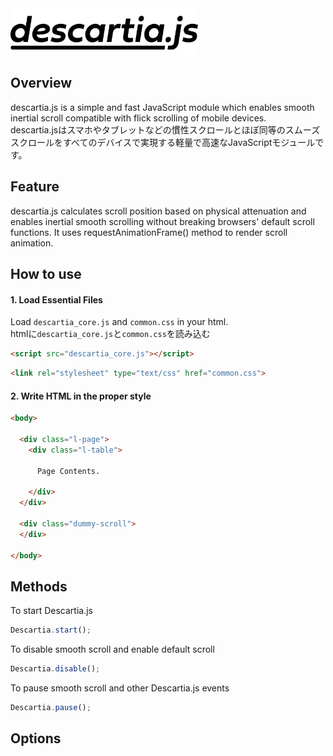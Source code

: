 <img src="images/descartia_logo_mini.png" width="300" alt="descartia.js">

## Overview
descartia.js is a simple and fast JavaScript module which enables smooth inertial scroll compatible with flick scrolling of mobile devices.  
descartia.jsはスマホやタブレットなどの慣性スクロールとほぼ同等のスムーズスクロールをすべてのデバイスで実現する軽量で高速なJavaScriptモジュールです。
## Feature
descartia.js calculates scroll position based on physical attenuation and enables inertial smooth scrolling without breaking browsers' default scroll functions. It uses requestAnimationFrame() method to render scroll animation. 

## How to use
#### 1. Load Essential Files
Load `descartia_core.js` and `common.css` in your html.  
htmlに`descartia_core.js`と`common.css`を読み込む
```html
<script src="descartia_core.js"></script>
```  
```html
<link rel="stylesheet" type="text/css" href="common.css">
```
#### 2. Write HTML in the proper style
```html
<body>

  <div class="l-page">
    <div class="l-table">

      Page Contents.

    </div>
  </div>

  <div class="dummy-scroll">
  </div>

</body>
```  



## Methods
To start Descartia.js
```js
Descartia.start();
```
To disable smooth scroll and enable default scroll  
```js
Descartia.disable();
```  
To pause smooth scroll and other Descartia.js events  
```js
Descartia.pause();
```
## Options
